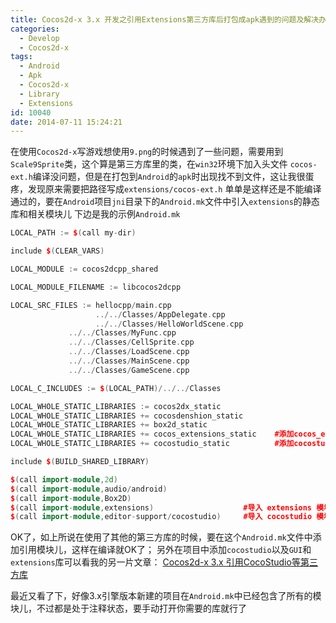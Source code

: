 ```yaml
---
title: Cocos2d-x 3.x 开发之引用Extensions第三方库后打包成apk遇到的问题及解决办法
categories:
  - Develop
  - Cocos2d-x
tags:
  - Android
  - Apk
  - Cocos2d-x
  - Library
  - Extensions
id: 10040
date: 2014-07-11 15:24:21
---
```


在使用`Cocos2d-x`写游戏想使用`9.png`的时候遇到了一些问题，需要用到`Scale9Sprite`类，这个算是第三方库里的类，在`win32`环境下加入头文件
`cocos-ext.h`编译没问题，但是在打包到`Android`的`apk`时出现找不到文件，这让我很蛋疼，发现原来需要把路径写成`extensions/cocos-ext.h` 单单是这样还是不能编译通过的，要在`Android`项目`jni`目录下的`Android.mk`文件中引入`extensions`的静态库和相关模块儿
下边是我的示例`Android.mk`
```C++
LOCAL_PATH := $(call my-dir)

include $(CLEAR_VARS)

LOCAL_MODULE := cocos2dcpp_shared

LOCAL_MODULE_FILENAME := libcocos2dcpp

LOCAL_SRC_FILES := hellocpp/main.cpp 
                   ../../Classes/AppDelegate.cpp 
                   ../../Classes/HelloWorldScene.cpp 
             ../../Classes/MyFunc.cpp 
             ../../Classes/CellSprite.cpp 
             ../../Classes/LoadScene.cpp 
             ../../Classes/MainScene.cpp 
             ../../Classes/GameScene.cpp

LOCAL_C_INCLUDES := $(LOCAL_PATH)/../../Classes

LOCAL_WHOLE_STATIC_LIBRARIES := cocos2dx_static
LOCAL_WHOLE_STATIC_LIBRARIES += cocosdenshion_static
LOCAL_WHOLE_STATIC_LIBRARIES += box2d_static
LOCAL_WHOLE_STATIC_LIBRARIES += cocos_extensions_static    #添加cocos_extension 静态库
LOCAL_WHOLE_STATIC_LIBRARIES += cocostudio_static          #添加cocostudio 静态库

include $(BUILD_SHARED_LIBRARY)

$(call import-module,2d)
$(call import-module,audio/android)
$(call import-module,Box2D)
$(call import-module,extensions)                    #导入 extensions 模块儿
$(call import-module,editor-support/cocostudio)     #导入 cocostudio 模块儿
```

OK了，如上所说在使用了其他的第三方库的时候，要在这个`Android.mk`文件中添加引用模块儿，这样在编译就OK了；
另外在项目中添加`cocostudio`以及`GUI`和`extensions`库可以看我的另一片文章：
[Cocos2d-x 3.x 引用CocoStudio等第三方库](http://www.melove.net/lzan13/cocos2d-x-import-library-774.html)

最近又看了下，好像3.x引擎版本新建的项目在`Android.mk`中已经包含了所有的模块儿，不过都是处于注释状态，要手动打开你需要的库就行了